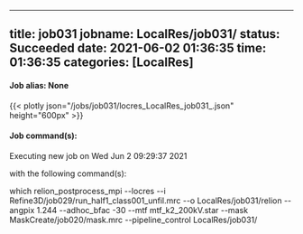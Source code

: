 
---
title: job031
jobname: LocalRes/job031/
status: Succeeded
date: 2021-06-02 01:36:35
time: 01:36:35
categories: [LocalRes]
---

#### Job alias: None

{{< plotly json="/jobs/job031/locres_LocalRes_job031_.json" height="600px" >}}

#### Job command(s):


 
 Executing new job on Wed Jun  2 09:29:37 2021
 
 with the following command(s): 

which relion_postprocess_mpi --locres --i Refine3D/job029/run_half1_class001_unfil.mrc --o LocalRes/job031/relion --angpix 1.244 --adhoc_bfac -30 --mtf mtf_k2_200kV.star --mask MaskCreate/job020/mask.mrc  --pipeline_control LocalRes/job031/
 
 



